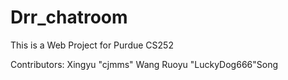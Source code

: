 # Drr_chatroom

This is a Web Project for Purdue CS252

Contributors:
  Xingyu "cjmms" Wang
  Ruoyu "LuckyDog666"Song